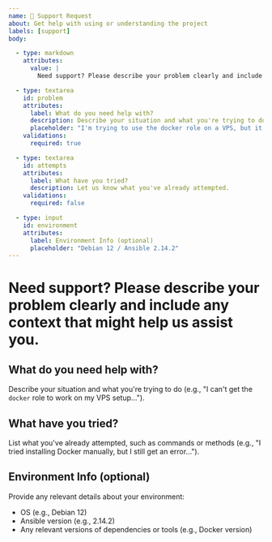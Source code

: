 ```yaml
---
name: 🙋 Support Request
about: Get help with using or understanding the project
labels: [support]
body:

  - type: markdown
    attributes:
      value: |
        Need support? Please describe your problem clearly and include any context that might help us assist you.

  - type: textarea
    id: problem
    attributes:
      label: What do you need help with?
      description: Describe your situation and what you're trying to do.
      placeholder: "I'm trying to use the docker role on a VPS, but it fails on the install step..."
    validations:
      required: true

  - type: textarea
    id: attempts
    attributes:
      label: What have you tried?
      description: Let us know what you've already attempted.
    validations:
      required: false

  - type: input
    id: environment
    attributes:
      label: Environment Info (optional)
      placeholder: "Debian 12 / Ansible 2.14.2"
---
```


# Need support? Please describe your problem clearly and include any context that might help us assist you.

## What do you need help with?
Describe your situation and what you're trying to do (e.g., "I can't get the `docker` role to work on my VPS setup...").

## What have you tried?
List what you've already attempted, such as commands or methods (e.g., "I tried installing Docker manually, but I still get an error...").

## Environment Info (optional)
Provide any relevant details about your environment:
- OS (e.g., Debian 12)
- Ansible version (e.g., 2.14.2)
- Any relevant versions of dependencies or tools (e.g., Docker version)
